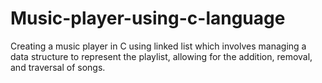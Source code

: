 # Music-player-using-c-language
Creating a music player in C using linked list which involves managing a data structure to represent the playlist, allowing for the addition, removal, and traversal of songs.
